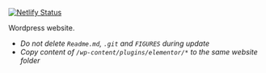 [![Netlify Status](https://api.netlify.com/api/v1/badges/db53a446-c7ab-44bd-9ba7-21a70b6007b3/deploy-status)](https://app.netlify.com/sites/nerdshark-eshop/deploys)

Wordpress website.

- *Do not delete `Readme.md`, `.git` and `FIGURES` during update*
- *Copy content of `/wp-content/plugins/elementor/*` to the same website folder*
